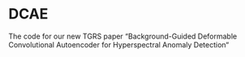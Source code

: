 # DCAE
The code for our new TGRS paper “Background-Guided Deformable Convolutional Autoencoder for Hyperspectral Anomaly Detection“
